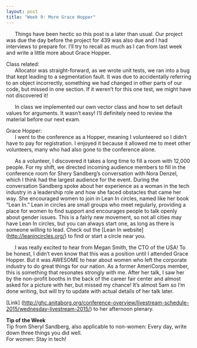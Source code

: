 ```yaml
---
layout: post
title: "Week 9: More Grace Hopper"
---
```

&nbsp;&nbsp;&nbsp;&nbsp;&nbsp;&nbsp;Things have been hectic so this post is a later than usual.  Our project was due the day before the project for 439 was also due and I had interviews to prepare for.  I’ll try to recall as much as I can from last week and write a little more about Grace Hopper.

Class related:   
&nbsp;&nbsp;&nbsp;&nbsp;&nbsp;&nbsp;Allocator was straight-forward, as we wrote unit tests, we ran into a bug that kept leading to a segmentation fault.  It was due to accidentally referring to an object incorrectly, something we had changed in other parts of our code, but missed in one section.  If it weren’t for this one test, we might have not discovered it!

&nbsp;&nbsp;&nbsp;&nbsp;&nbsp;&nbsp;In class we implemented our own vector class and how to set default values for arguments.  It wasn’t easy! I’ll definitely need to review the material before our next exam.

Grace Hopper:   
&nbsp;&nbsp;&nbsp;&nbsp;&nbsp;&nbsp;I went to the conference as a Hopper, meaning I volunteered so I didn’t have to pay for registration.  I enjoyed it because it allowed me to meet other volunteers, many who had also gone to the conference alone.

&nbsp;&nbsp;&nbsp;&nbsp;&nbsp;&nbsp;As a volunteer, I discovered it takes a long time to fill a room with 12,000 people.  For my shift, we directed incoming audience members to fill in the conference room for Shery Sandberg’s conversation with Nora Denzel, which I think had the largest audience for the event.  During the conversation Sandberg spoke about her experience as a woman in the tech industry in a leadership role and how she faced obstacles that came her way.  She encouraged women to join in Lean In circles, named like her book “Lean In.”  Lean in circles are small groups who meet regularly, providing a place for women to find support and encourages people to talk openly about gender issues.  This is a fairly new movement, so not all cities may have Lean In circles, but you can always start one, as long as there is someone willing to lead.  Check out the [Lean In website] (http://leanincircles.org/) to find or start a circle near you.

&nbsp;&nbsp;&nbsp;&nbsp;&nbsp;&nbsp;I was really excited to hear from Megan Smith, the CTO of the USA!  To be honest, I didn’t even know that this was a position until I attended Grace Hopper.  But it was AWESOME to hear about women who left the corporate industry to do great things for our nation.  As a former AmeriCorps member, this is something that resonates strongly with me.  After her talk, I saw her by the non-profit booths in the back of the career fair center and almost asked for a picture with her, but missed my chance!  It’s almost 5am so I’m done writing, but will try to update with actual details of her talk later.

[Link] (http://ghc.anitaborg.org/conference-overview/livestream-schedule-2015/wednesday-livestream-2015/) to her afternoon plenary.

**Tip of the Week**   
Tip from Sheryl Sandberg, also applicable to non-women:
Every day, write down three things you did well.   
For women:
Stay in tech!
